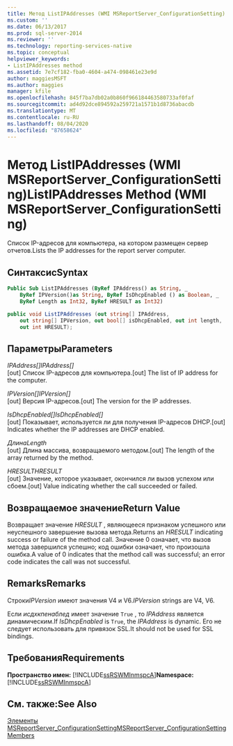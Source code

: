 ```yaml
---
title: Метод ListIPAddresses (WMI MSReportServer_ConfigurationSetting) | Документы Майкрософт
ms.custom: ''
ms.date: 06/13/2017
ms.prod: sql-server-2014
ms.reviewer: ''
ms.technology: reporting-services-native
ms.topic: conceptual
helpviewer_keywords:
- ListIPAddresses method
ms.assetid: 7e7cf182-fba0-4604-a474-098461e23e9d
author: maggiesMSFT
ms.author: maggies
manager: kfile
ms.openlocfilehash: 845f7ba7db02a0b860f966184463580733af0faf
ms.sourcegitcommit: ad4d92dce894592a259721a1571b1d8736abacdb
ms.translationtype: MT
ms.contentlocale: ru-RU
ms.lasthandoff: 08/04/2020
ms.locfileid: "87658624"
---
```

# <a name="listipaddresses-method-wmi-msreportserver_configurationsetting"></a><span data-ttu-id="2d528-102">Метод ListIPAddresses (WMI MSReportServer_ConfigurationSetting)</span><span class="sxs-lookup"><span data-stu-id="2d528-102">ListIPAddresses Method (WMI MSReportServer_ConfigurationSetting)</span></span>
  <span data-ttu-id="2d528-103">Список IP-адресов для компьютера, на котором размещен сервер отчетов.</span><span class="sxs-lookup"><span data-stu-id="2d528-103">Lists the IP addresses for the report server computer.</span></span>  
  
## <a name="syntax"></a><span data-ttu-id="2d528-104">Синтаксис</span><span class="sxs-lookup"><span data-stu-id="2d528-104">Syntax</span></span>  
  
```vb  
Public Sub ListIPAddresses (ByRef IPAddress() as String, _  
    ByRef IPVersion()as String, ByRef IsDhcpEnabled () as Boolean, _   
    ByRef Length as Int32, ByRef HRESULT as Int32)  
```  
  
```csharp  
public void ListIPAddresses (out string[] IPAddress,   
    out string[] IPVersion, out bool[] isDhcpEnabled, out int length,   
    out int HRESULT);  
```  
  
## <a name="parameters"></a><span data-ttu-id="2d528-105">Параметры</span><span class="sxs-lookup"><span data-stu-id="2d528-105">Parameters</span></span>  
 <span data-ttu-id="2d528-106">*IPAddress[]*</span><span class="sxs-lookup"><span data-stu-id="2d528-106">*IPAddress[]*</span></span>  
 <span data-ttu-id="2d528-107">[out] Список IP-адресов для компьютера.</span><span class="sxs-lookup"><span data-stu-id="2d528-107">[out] The list of IP address for the computer.</span></span>  
  
 <span data-ttu-id="2d528-108">*IPVersion[]*</span><span class="sxs-lookup"><span data-stu-id="2d528-108">*IPVersion[]*</span></span>  
 <span data-ttu-id="2d528-109">[out] Версия IP-адресов.</span><span class="sxs-lookup"><span data-stu-id="2d528-109">[out] The version for the IP addresses.</span></span>  
  
 <span data-ttu-id="2d528-110">*IsDhcpEnabled[]*</span><span class="sxs-lookup"><span data-stu-id="2d528-110">*IsDhcpEnabled[]*</span></span>  
 <span data-ttu-id="2d528-111">[out] Показывает, используется ли для получения IP-адресов DHCP.</span><span class="sxs-lookup"><span data-stu-id="2d528-111">[out] Indicates whether the IP addresses are DHCP enabled.</span></span>  
  
 <span data-ttu-id="2d528-112">*Длина*</span><span class="sxs-lookup"><span data-stu-id="2d528-112">*Length*</span></span>  
 <span data-ttu-id="2d528-113">[out] Длина массива, возвращаемого методом.</span><span class="sxs-lookup"><span data-stu-id="2d528-113">[out] The length of the array returned by the method.</span></span>  
  
 <span data-ttu-id="2d528-114">*HRESULT*</span><span class="sxs-lookup"><span data-stu-id="2d528-114">*HRESULT*</span></span>  
 <span data-ttu-id="2d528-115">[out] Значение, которое указывает, окончился ли вызов успехом или сбоем.</span><span class="sxs-lookup"><span data-stu-id="2d528-115">[out] Value indicating whether the call succeeded or failed.</span></span>  
  
## <a name="return-value"></a><span data-ttu-id="2d528-116">Возвращаемое значение</span><span class="sxs-lookup"><span data-stu-id="2d528-116">Return Value</span></span>  
 <span data-ttu-id="2d528-117">Возвращает значение *HRESULT* , являющееся признаком успешного или неуспешного завершение вызова метода.</span><span class="sxs-lookup"><span data-stu-id="2d528-117">Returns an *HRESULT* indicating success or failure of the method call.</span></span> <span data-ttu-id="2d528-118">Значение 0 означает, что вызов метода завершился успешно; код ошибки означает, что произошла ошибка.</span><span class="sxs-lookup"><span data-stu-id="2d528-118">A value of 0 indicates that the method call was successful; an error code indicates the call was not successful.</span></span>  
  
## <a name="remarks"></a><span data-ttu-id="2d528-119">Remarks</span><span class="sxs-lookup"><span data-stu-id="2d528-119">Remarks</span></span>  
 <span data-ttu-id="2d528-120">Строки*IPVersion* имеют значения V4 и V6.</span><span class="sxs-lookup"><span data-stu-id="2d528-120">*IPVersion* strings are V4, V6.</span></span>  
  
 <span data-ttu-id="2d528-121">Если *исдхкпенаблед* имеет значение `True` , то *IPAddress* является динамическим.</span><span class="sxs-lookup"><span data-stu-id="2d528-121">If *IsDhcpEnabled* is `True`, the *IPAddress* is dynamic.</span></span> <span data-ttu-id="2d528-122">Его не следует использовать для привязок SSL.</span><span class="sxs-lookup"><span data-stu-id="2d528-122">It should not be used for SSL bindings.</span></span>  
  
## <a name="requirements"></a><span data-ttu-id="2d528-123">Требования</span><span class="sxs-lookup"><span data-stu-id="2d528-123">Requirements</span></span>  
 <span data-ttu-id="2d528-124">**Пространство имен:** [!INCLUDE[ssRSWMInmspcA](../../includes/ssrswminmspca-md.md)]</span><span class="sxs-lookup"><span data-stu-id="2d528-124">**Namespace:** [!INCLUDE[ssRSWMInmspcA](../../includes/ssrswminmspca-md.md)]</span></span>  
  
## <a name="see-also"></a><span data-ttu-id="2d528-125">См. также:</span><span class="sxs-lookup"><span data-stu-id="2d528-125">See Also</span></span>  
 [<span data-ttu-id="2d528-126">Элементы MSReportServer_ConfigurationSetting</span><span class="sxs-lookup"><span data-stu-id="2d528-126">MSReportServer_ConfigurationSetting Members</span></span>](msreportserver-configurationsetting-members.md)  
  
  
